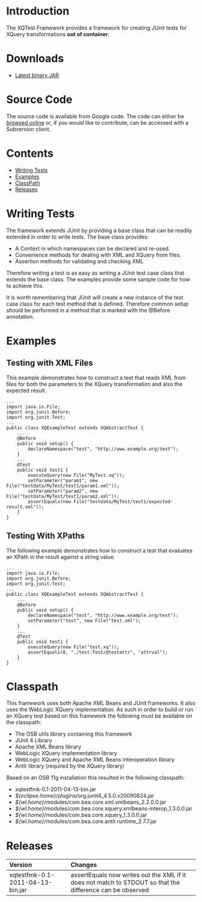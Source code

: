 # Introduction #

The XQTest Framework provides a framework for creating JUnit tests for XQuery transformations **out of container**.

# Downloads #

  * [Latest binary JAR](http://code.google.com/p/osbutils/downloads/detail?name=xqtestfmk-0.1-2011-04-13-bin.jar&can=2&q=)

# Source Code #

The source code is available from Google code. The code can either be
[browsed online](http://code.google.com/p/osbutils/source/browse/#svn%2Ftrunk%2FXQTestFramework) or, if you would like to contribute, can be accessed with a Subversion client.

# Contents #
  * [Writing Tests](XQTestFramework#Writing_Tests.md)
  * [Examples](XQTestFramework#Examples.md)
  * [ClassPath](XQTestFramework#Classpath.md)
  * [Releases](XQTestFramework#Releases.md)

# Writing Tests #

The framework extends JUnit by providing a base class that can be readily extended in order to write tests. The base class provides:

  * A Context in which namespaces can be declared and re-used.
  * Convenience methods for dealing with XML and XQuery from files.
  * Assertion methods for validating and checking XML

Therefore writing a test is as easy as writing a JUnit test case class that extends the base class. The examples provide some sample code for how to achieve this.

It is worth remembering that JUnit will create a new instance of the test case class for each test method that is defined. Therefore common setup should be performed in a method that is marked with the @Before annotation.

# Examples #

## Testing with XML Files ##

This example demonstrates how to construct a test that reads XML from files for both the parameters to the XQuery transformation and also the expected result.

```
...
import java.io.File;
import org.junit.Before;
import org.junit.Test;
...
public class XQExampleTest extends XQAbstractTest {
	...
	@Before
	public void setup() {
		declareNamespace("test", "http://www.example.org/test");
	}
	...
	@Test
	public void test1 {
		executeQuery(new File("MyTest.xq"));
		setParameter("param1", new File("testdata/MyTest/test1/param1.xml"));
		setParameter("param2", new File("testdata/MyTest/test1/param2.xml"));
		assertEquals(new File("testdata/MyTest/test1/expected-result.xml"));
	}	
}
```

## Testing With XPaths ##

The following example demonstrates how to construct a test that evaluates an XPath in the result against a string value.

```
...
import java.io.File;
import org.junit.Before;
import org.junit.Test;
...
public class XQExampleTest extends XQAbstractTest {
	...
	@Before
	public void setup() {
		declareNamespace("test", "http://www.example.org/test");
		setParameter("test", new File("test.xml");
	}
	...
	@Test
	public void test1 {
		executeQuery(new File("test.xq"));
		assertEquals(0, "./test:Test/@testattr", "attrval");
	}	
}
```

# Classpath #

This framework uses both Apache XML Beans and JUnit frameworks. It also uses the WebLogic XQuery implementation. As such in order to build or run an XQuery test based on this framework the following must be available on the classpath:

  * The OSB utils library containing this framework
  * JUnit 4 Library
  * Apache XML Beans library
  * WebLogic XQuery implementation library
  * WebLogic XQuery and Apache XML Beans interoperation library
  * Antlr library (required by the XQuery library)

Based on an OSB 11g installation this resulted in the following classpath:

  * xqtestfmk-0.1-2011-04-13-bin.jar
  * _${eclipse.home}_/plugins/org.junit4\_4.5.0.v20090824.jar
  * _${wl.home}_/modules/com.bea.core.xml.xmlbeans\_2.2.0.0.jar
  * _${wl.home}_/modules/com.bea.core.xquery.xmlbeans-interop\_1.3.0.0.jar
  * _${wl.home}_/modules/com.bea.core.xquery\_1.3.0.0.jar
  * _${wl.home}_/modules/com.bea.core.antlr.runtime\_2.7.7.jar

# Releases #

| **Version** | **Changes** |
|:------------|:------------|
| xqtestfmk-0.1-2011-04-13-bin.jar | assertEquals now writes out the XML if it does not match to STDOUT so that the difference can be observed |